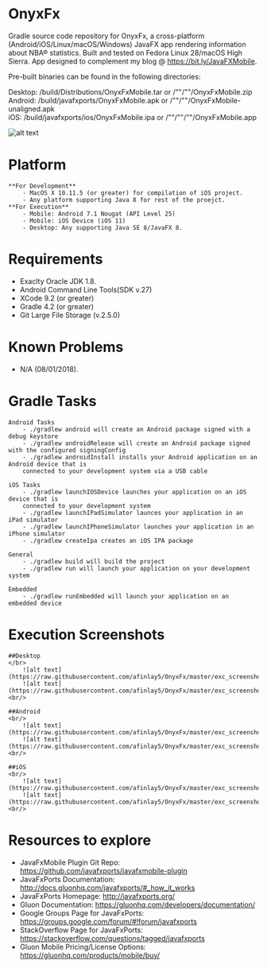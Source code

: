 # OnyxFx
Gradle source code repository for OnyxFx, a cross-platform (Android/iOS/Linux/macOS/Windows) JavaFX app rendering information about NBA® statistics. Built and tested on Fedora Linux 28/macOS High Sierra. App designed to complement my blog @ https://bit.ly/JavaFXMobile.

Pre-built binaries can be found in the following directories:

Desktop: /build/Distributions/OnyxFxMobile.tar or /""/""/OnyxFxMobile.zip <br />
Android: /build/javafxports/OnyxFxMobile.apk or /""/""/OnyxFxMobile-unaligned.apk <br />
iOS:	/build/javafxports/ios/OnyxFxMobile.ipa or /""/""/""/OnyxFxMobile.app <br />

![alt text](https://raw.githubusercontent.com/afinlay5/OnyxFx/master/blog.png)

# Platform 
	**For Development**
		- MacOS X 10.11.5 (or greater) for compilation of iOS project. 	
		- Any platform supporting Java 8 for rest of the proejct.
	**For Execution**
		- Mobile: Android 7.1 Nougat (API Level 25)
		- Mobile: iOS Device (iOS 11)
		- Desktop: Any supporting Java SE 8/JavaFX 8.

# Requirements
- Exaclty Oracle JDK 1.8.
- Android Command Line Tools(SDK v.27)
- XCode 9.2 (or greater)
- Gradle 4.2 (or greater)
- Git Large File Storage (v.2.5.0)

# Known Problems
- N/A (08/01/2018).

# Gradle Tasks
	Android Tasks
		- ./gradlew android will create an Android package signed with a debug keystore
		- ./gradlew androidRelease will create an Android package signed with the configured signingConfig
		- ./gradlew androidInstall installs your Android application on an Android device that is 
	  	connected to your development system via a USB cable

	iOS Tasks
		- ./gradlew launchIOSDevice launches your application on an iOS device that is 
	  	connected to your development system
		- ./gradlew launchIPadSimulator launces your application in an iPad simulator
		- ./gradlew launchIPhoneSimulator launches your application in an iPhone simulator
		- ./gradlew createIpa creates an iOS IPA package

	General
		- ./gradlew build will build the project
		- ./gradlew run will launch your application on your development system

	Embedded
		- ./gradlew runEmbedded will launch your application on an embedded device

# Execution Screenshots

	##Desktop
	</br>
		![alt text](https://raw.githubusercontent.com/afinlay5/OnyxFx/master/exc_screenshots/DESKTOP_1.png)
		![alt text](https://raw.githubusercontent.com/afinlay5/OnyxFx/master/exc_screenshots/DESKTOP_2.png)
	<br/>

	##Android
	<br/>
		![alt text](https://raw.githubusercontent.com/afinlay5/OnyxFx/master/exc_screenshots/ANDROID_1.png)
		![alt text](https://raw.githubusercontent.com/afinlay5/OnyxFx/master/exc_screenshots/ANDROID_2.png)
	<br/>

	##iOS
	<br/>
		![alt text](https://raw.githubusercontent.com/afinlay5/OnyxFx/master/exc_screenshots/iOS1.png)
		![alt text](https://raw.githubusercontent.com/afinlay5/OnyxFx/master/exc_screenshots/iOS2.png)
	<br/>
	
# Resources to explore
-	JavaFxMobile Plugin Git Repo: https://github.com/javafxports/javafxmobile-plugin
-	JavaFxPorts Documentation: http://docs.gluonhq.com/javafxports/#_how_it_works
-	JavaFxPorts Homepage: http://javafxports.org/
-	Gluon Documentation: https://gluonhq.com/developers/documentation/
-	Google Groups Page for JavaFxPorts: https://groups.google.com/forum/#!forum/javafxports
-	StackOverflow Page for JavaFxPorts: https://stackoverflow.com/questions/tagged/javafxports
-	Gluon Mobile Pricing/License Options: https://gluonhq.com/products/mobile/buy/
